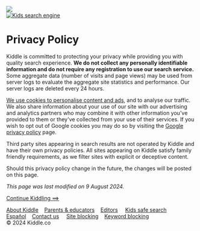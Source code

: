 [![](/images/kids-search-robot.png)](https://www.kiddle.co/)  
[![Kids search engine](/kids-search-engine-i.png)](https://www.kiddle.co/)

Privacy Policy
==============

Kiddle is committed to protecting your privacy while providing you with quality search experience. **We do not collect any personally identifiable information and do not require any registration to use our search service.** Some aggregate data (number of visits and page views) may be used from server logs to evaluate the aggregate site statistics and performance. Our server logs are deleted every 24 hours.

[We use cookies to personalise content and ads](https://www.google.com/intl/en/policies/privacy/partners/), and to analyse our traffic. We also share information about your use of our site with our advertising and analytics partners who may combine it with other information you've provided to them or they've collected from your use of their services. If you wish to opt out of Google cookies you may do so by visiting the [Google privacy policy](http://www.google.com/policies/privacy/) page.

Third party sites appearing in search results are not operated by Kiddle and have their own privacy policies. All sites appearing on Kiddle satisfy family friendly requirements, as we filter sites with explicit or deceptive content.

Should this privacy policy change in the future, the changes will be posted on this page.

_This page was last modified on 9 August 2024._

[Continue Kiddling ==>](https://www.kiddle.co/)

[About Kiddle](https://www.kiddle.co/about.php)    [Parents & educators](https://www.kiddle.co/internetsafetytips.php)    [Editors](https://www.kiddle.co/editors.php)     [Kids safe search](https://www.kiddle.co/kidssafesearch.php)     
[Español](https://es.kiddle.co/)    [Contact us](https://www.kiddle.co/contact.php)     [Site blocking](https://www.kiddle.co/siteblocking.php)    [Keyword blocking](https://www.kiddle.co/keywordblocking.php)  
© 2024 Kiddle.co